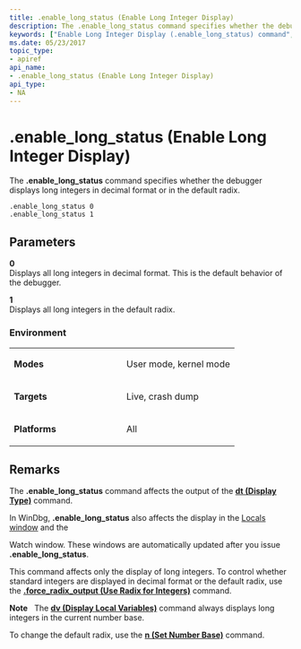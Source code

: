 ```yaml
---
title: .enable_long_status (Enable Long Integer Display)
description: The .enable_long_status command specifies whether the debugger displays long integers in decimal format or in the default radix.
keywords: ["Enable Long Integer Display (.enable_long_status) command", ".enable_long_status (Enable Long Integer Display) Windows Debugging"]
ms.date: 05/23/2017
topic_type:
- apiref
api_name:
- .enable_long_status (Enable Long Integer Display)
api_type:
- NA
---
```


# .enable\_long\_status (Enable Long Integer Display)


The **.enable\_long\_status** command specifies whether the debugger displays long integers in decimal format or in the default radix.

```dbgcmd
.enable_long_status 0 
.enable_long_status 1
```

## <span id="ddk_meta_enable_long_integer_display_dbg"></span><span id="DDK_META_ENABLE_LONG_INTEGER_DISPLAY_DBG"></span>Parameters


<span id="_______0______"></span> **0**   
Displays all long integers in decimal format. This is the default behavior of the debugger.

<span id="_______1______"></span> **1**   
Displays all long integers in the default radix.

### <span id="Environment"></span><span id="environment"></span><span id="ENVIRONMENT"></span>Environment

<table>
<colgroup>
<col width="50%" />
<col width="50%" />
</colgroup>
<tbody>
<tr class="odd">
<td align="left"><p><strong>Modes</strong></p></td>
<td align="left"><p>User mode, kernel mode</p></td>
</tr>
<tr class="even">
<td align="left"><p><strong>Targets</strong></p></td>
<td align="left"><p>Live, crash dump</p></td>
</tr>
<tr class="odd">
<td align="left"><p><strong>Platforms</strong></p></td>
<td align="left"><p>All</p></td>
</tr>
</tbody>
</table>

 

## Remarks

The **.enable\_long\_status** command affects the output of the [**dt (Display Type)**](dt--display-type-.md) command.

In WinDbg, **.enable\_long\_status** also affects the display in the [Locals window](locals-window.md) and the

Watch window. These windows are automatically updated after you issue **.enable\_long\_status**.

This command affects only the display of long integers. To control whether standard integers are displayed in decimal format or the default radix, use the [**.force\_radix\_output (Use Radix for Integers)**](-force-radix-output--use-radix-for-integers-.md) command.

**Note**   The [**dv (Display Local Variables)**](dv--display-local-variables-.md) command always displays long integers in the current number base.

 

To change the default radix, use the [**n (Set Number Base)**](n--set-number-base-.md) command.

 

 






